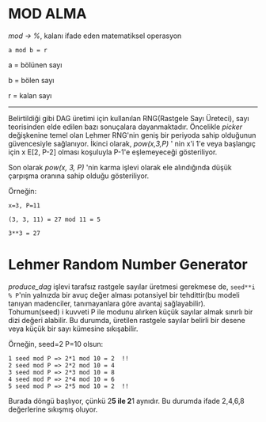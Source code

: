 # MOD ALMA

*mod -> %*,   kalanı ifade eden matematiksel operasyon 

```a mod b = r```

a = bölünen sayı 

b = bölen sayı

r = kalan sayı
___

Belirtildiği gibi DAG üretimi için kullanılan RNG(Rastgele Sayı Üreteci), sayı teorisinden elde edilen bazı sonuçalara dayanmaktadır. Öncelikle *picker* değişkenine temel olan Lehmer RNG'nin geniş bir periyoda sahip olduğunun
güvencesiyle sağlanıyor. İkinci olarak, *pow(x,3,P)* ' nin x'i 1'e veya başlangıç için x E[2, P-2] olması koşuluyla P-1'e eşlemeyeceği gösteriliyor. 

Son olarak *pow(x, 3, P)* 'nin karma işlevi olarak ele alındığında düşük 
çarpışma oranına sahip olduğu gösteriliyor.


Örneğin:
```
x=3, P=11

(3, 3, 11) = 27 mod 11 = 5

3**3 = 27 
```


# Lehmer Random Number Generator 
*produce_dag* işlevi tarafsız rastgele sayılar üretmesi gerekmese de, ```seed**i % P```'nin yalnızda bir avuç değer alması potansiyel bir tehdittir(bu modeli tanıyan madenciler, tanımayanlara göre avantaj sağlayabilir).
 Tohumun(seed) i kuvveti P ile modunu alırken küçük sayılar almak sınırlı bir dizi değeri alabilir. Bu durumda, üretilen rastgele sayılar belirli bir desene veya küçük bir sayı kümesine sıkışabilir.

 Örneğin, seed=2 P=10 olsun:
```
1 seed mod P => 2*1 mod 10 = 2  !!
2 seed mod P => 2*2 mod 10 = 4
3 seed mod P => 2*3 mod 10 = 8
4 seed mod P => 2*4 mod 10 = 6
5 seed mod P => 2*5 mod 10 = 2  !!
```
Burada döngü başlıyor, çünkü 2**5 ile 2**1 aynıdır. Bu durumda ifade 2,4,6,8 değerlerine sıkışmış oluyor.
